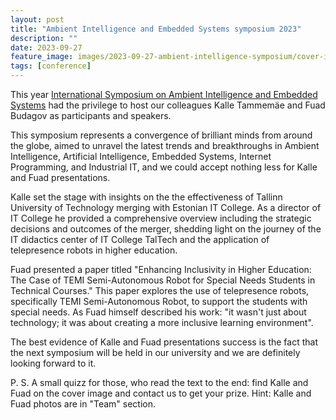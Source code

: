 ```yaml
---
layout: post
title: "Ambient Intelligence and Embedded Systems symposium 2023"
description: ""
date: 2023-09-27
feature_image: images/2023-09-27-ambient-intelligence-symposium/cover-image.jpg
tags: [conference]
---
```


This year [International Symposium on
Ambient Intelligence and Embedded Systems](https://international-symposium.org/amies_2023/) had the privilege to host our colleagues Kalle Tammemäe and Fuad Budagov as participants and speakers. 

<!--more-->

This symposium represents a convergence of brilliant minds from around the globe, aimed to unravel the latest trends and breakthroughs in Ambient Intelligence, Artificial Intelligence, Embedded Systems, Internet Programming, and Industrial IT, and we could accept nothing less for Kalle and Fuad presentations.

Kalle set the stage with insights on the the effectiveness of Tallinn University of Technology merging with Estonian IT College. As a director of IT College he provided a comprehensive overview including the strategic decisions and outcomes of the merger, shedding light on the journey of the IT didactics center of IT College TalTech and the application of telepresence robots in higher education.

Fuad presented a paper titled "Enhancing Inclusivity in Higher Education: The Case of TEMI Semi-Autonomous Robot for Special Needs Students in Technical Courses." This paper explores the use of telepresence robots, specifically TEMI Semi-Autonomous Robot, to support the students with special needs. As Fuad himself described his work: "it wasn't just about technology; it was about creating a more inclusive learning environment".

The best evidence of Kalle and Fuad presentations success is the fact that the next symposium will be held in our university and we are definitely looking forward to it.

P. S. A small quizz for those, who read the text to the end: find Kalle and Fuad on the cover image and contact us to get your prize.
Hint: Kalle and Fuad photos are in "Team" section.
